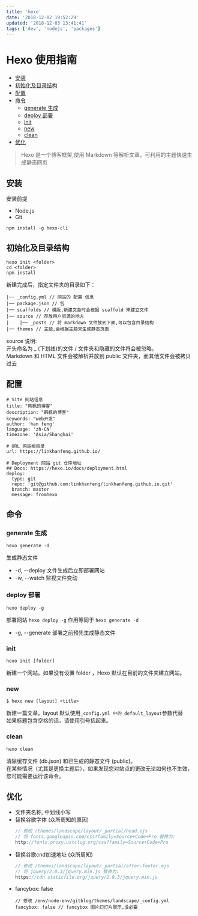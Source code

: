 ```yaml
---
title: 'hexo'
date: '2018-12-02 19:52:29'
updated: '2018-12-03 13:41:41'
tags: ['dev', 'nodejs', 'packages']
---
```

# Hexo 使用指南

<!-- MarkdownTOC -->

- [安装](#%E5%AE%89%E8%A3%85)
- [初始化及目录结构](#%E5%88%9D%E5%A7%8B%E5%8C%96%E5%8F%8A%E7%9B%AE%E5%BD%95%E7%BB%93%E6%9E%84)
- [配置](#%E9%85%8D%E7%BD%AE)
- [命令](#%E5%91%BD%E4%BB%A4)
  - [generate 生成](#generate-%E7%94%9F%E6%88%90)
  - [deploy 部署](#deploy-%E9%83%A8%E7%BD%B2)
  - [init](#init)
  - [new](#new)
  - [clean](#clean)
- [优化](#%E4%BC%98%E5%8C%96)

<!-- /MarkdownTOC -->

> Hexo 是一个博客框架,使用 Markdown 等解析文章，可利用的主题快速生成静态网页

<a id="%E5%AE%89%E8%A3%85"></a>
## 安装
安装前提
-   Node.js
-   Git
```
npm install -g hexo-cli
```

<a id="%E5%88%9D%E5%A7%8B%E5%8C%96%E5%8F%8A%E7%9B%AE%E5%BD%95%E7%BB%93%E6%9E%84"></a>
## 初始化及目录结构
```
hexo init <folder>
cd <folder>
npm install
```

新建完成后，指定文件夹的目录如下：
```
|── _config.yml // 网站的 配置 信息
|── package.json // 包
|── scaffolds // 模版,新建文章时会根据 scaffold 来建立文件
|── source // 存放用户资源的地方
|    |── _posts // 将 markdown 文件放到下面,可以包含目录结构
|── themes // 主题,会根据主题来生成静态页面
```

source 说明:  
开头命名为 _ (下划线)的文件 / 文件夹和隐藏的文件将会被忽略。  
Markdown 和 HTML 文件会被解析并放到 public 文件夹，而其他文件会被拷贝过去

<a id="%E9%85%8D%E7%BD%AE"></a>
## 配置
```
# Site 网站信息
title: "韩枫的博客"
description: "韩枫的博客"
keywords: "web开发"
author: 'han feng'
language: 'zh-CN'
timezone: 'Asia/Shanghai'

# URL 网站根目录
url: https://linkhanfeng.github.io/

# Deployment 网站 git 仓库地址
## Docs: https://hexo.io/docs/deployment.html
deploy:
  type: git
  repo: 'git@github.com:linkhanfeng/linkhanfeng.github.io.git'
  branch: master
  message: fromhexo
```

<a id="%E5%91%BD%E4%BB%A4"></a>
## 命令
<a id="generate-%E7%94%9F%E6%88%90"></a>
### generate 生成
```
hexo generate -d
```
生成静态文件  
-   -d, --deploy     文件生成后立即部署网站
-   -w, --watch     监视文件变动

<a id="deploy-%E9%83%A8%E7%BD%B2"></a>
### deploy 部署
```
hexo deploy -g
```
部署网站
`hexo deploy -g` 作用等同于 `hexo generate -d`
-   -g, --generate  部署之前预先生成静态文件

<a id="init"></a>
### init
```
hexo init [folder]
```
新建一个网站。如果没有设置 folder ，Hexo 默认在目前的文件夹建立网站。

<a id="new"></a>
### new
```
$ hexo new [layout] <title>
```
新建一篇文章。layout 默认使用`_config.yml 中的 default_layout`参数代替  
如果标题包含空格的话，请使用引号括起来。

<a id="clean"></a>
### clean
```
hexo clean
```
清除缓存文件 (db.json) 和已生成的静态文件 (public)。  
在某些情况（尤其是更换主题后），如果发现您对站点的更改无论如何也不生效，您可能需要运行该命令。

<a id="%E4%BC%98%E5%8C%96"></a>
## 优化
-   文件夹名称, 中划线小写
-   替换谷歌字体 (众所周知的原因)
    ```js
    // 修改 /themes/landscape/layout/_partial/head.ejs
    // 将 fonts.googleapis.com/css?family=Source+Code+Pro 替换为:
    http://fonts.proxy.ustclug.org/css?family=Source+Code+Pro
    ```
-   替换谷歌cnd加速地址 (众所周知)
    ```js
    // 修改 /themes/landscape/layout/_partial/after-footer.ejs
    // 将 jquery/2.0.3/jquery.min.js 替换为:
    https://cdn.staticfile.org/jquery/2.0.3/jquery.min.js
    ```
-   fancybox: false
    ```
    // 修改 /env/node-env/gitblog/themes/landscape/_config.yml
    fancybox: false // fancybox 图片幻灯片展示,没必要
    ```
